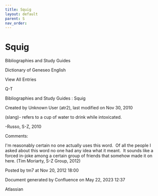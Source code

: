 ```yaml
---
title: Squig
layout: default
parent: S
nav_order:
---
```


# Squig

Bibliographies and Study Guides

Dictionary of Geneseo English

View All Entries

Q-T

Bibliographies and Study Guides : Squig

Created by  Unknown User (atr2), last modified on Nov 30, 2010

(slang)- refers to a cup of water to drink while intoxicated.

-Russo, S-Z, 2010

Comments:

I'm reasonably certain no one actually uses this word.  Of all the people I asked about this word no one had any idea what it meant.  It sounds like a forced in-joke among a certain group of friends that somehow made it on here. (Tim Moriarty, S-Z Group, 2012)

Posted by tm7 at Nov 20, 2012 18:00

Document generated by Confluence on May 22, 2023 12:37

Atlassian
